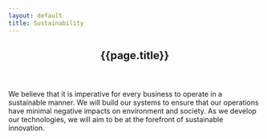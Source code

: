 ```yaml
---
layout: default
title: Sustainability
---
```


<!-- One -->
<section id="one" class="main special">
    <div class="container">
        <!-- <span class="image fit primary"><img src="assets/images/pic01.jpg" alt="" /></span> -->
        <div class="content">
            <header class="major">
                <h2>{{page.title}}</h2>
            </header>
            <p>We believe that it is imperative for every business to operate in a sustainable manner.  We will build our systems to ensure that our operations have minimal negative impacts on environment and society.  As we develop our technologies, we will aim to be at the forefront of sustainable innovation.</p>
        </div>
    </div>
</section>